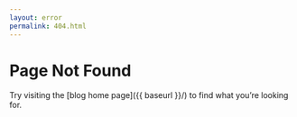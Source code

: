 ```yaml
---
layout: error
permalink: 404.html
---
```


# Page Not Found

Try visiting the [blog home page]({{ baseurl }}/) to find what you’re looking for. 
<script>
document.addEventListener ('DOMContentLoaded', (event) => {
  let path = window.location.pathname.slice (1, window.location.pathname.length);
  document.getElementById ("tumblr").href += path;
})
</script>

